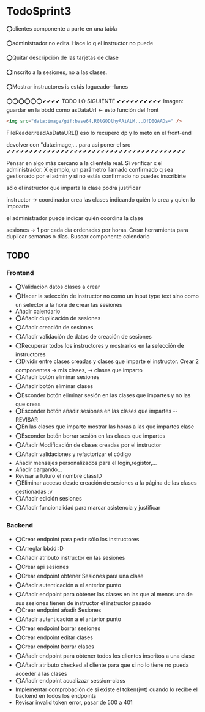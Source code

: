 # TodoSprint3

⭕clientes componente a parte en una tabla

⭕administrador no edita. Hace lo q el instructor no puede

⭕Quitar descripción de las tarjetas de clase

⭕Inscrito a la sesiones, no a las clases.

⭕Mostrar instructores is estás logueado--lunes

⭕⭕⭕⭕⭕⭕✔✔✔✔ TODO LO SIGUIENTE ✔✔✔✔✔✔✔✔✔✔
Imagen: guardar en la bbdd como asDataUrl <- esto función del front

```html
<img src="data:image/gif;base64,R0lGODlhyAAiALM...DfD0QAADs=" />
```

FileReader.readAsDataURL()
eso lo recupero dp y lo meto en el front-end

devolver con "data:image;... para así poner el src
✔✔✔✔✔✔✔✔✔✔✔✔✔✔✔✔✔✔✔✔✔✔✔✔✔✔✔✔✔✔✔✔✔✔✔✔✔✔✔✔  

Pensar en algo más cercano a la clientela real. Si verificar x el administrador. X ejemplo, un parámetro llamado confirmado q sea gestionado por el admin y si no estás confirmado no puedes inscribirte

sólo el instructor que imparta la clase podrá justificar

instructor -> coordinador crea las clases indicando quién lo crea y quien lo impoarte

el administrador puede indicar quién coordina la clase

sesiones -> 1 por cada día ordenadas por horas. Crear herramienta para duplicar semanas o días.
Buscar componente calendario

## TODO

### Frontend

- ⭕Validación datos clases a crear
- ⭕Hacer la selección de instructor no como un input type text sino como un selector a la hora de crear las sesiones
- Añadir calendario
- ⭕Añadir duplicación de sesiones
- ⭕Añadir creación de sesiones
- ⭕Añadir validación de datos de creación de sesiones
- ⭕Recuperar todos los instructores y mostrarlos en la selección de instructores
- ⭕Dividir entre clases creadas y clases que imparte el instructor. Crear 2 componentes -> mis clases, -> clases que imparto
- ⭕Añadir botón eliminar sesiones
- ⭕Añadir botón eliminar clases
- ⭕Esconder botón eliminar sesión en las clases que impartes y no las que creas
- ⭕Esconder botón añadir sesiones en las clases que impartes --REVISAR
- ⭕En las clases que imparte mostrar las horas a las que impartes clase
- ⭕Esconder botón borrar sesión en las clases que impartes
- ⭕Añadir Modificación de clases creadas por el instructor
- ⭕Añadir validaciones y refactorizar el código
- Añadir mensajes personalizados para el login,registor,...
- Añadir cargando...
- Revisar a futuro el nombre classID
- ⭕Eliminar acceso desde creación de sesiones a la página de las clases gestionadas :v
- ⭕Añadir edición sesiones
- ⭕Añadir funcionalidad para marcar asistencia y justificar
  
### Backend

- ⭕Crear endpoint para pedir sólo los instructores
- ⭕Arreglar bbdd :D
- ⭕Añadir atributo instructor en las sesiones
- ⭕Crear api sesiones
- ⭕Crear endpoint obtener Sesiones para una clase
- ⭕Añadir autenticación a el anterior punto
- ⭕Añadir endpoint para obtener las clases en las que al menos una de sus sesiones tienen de instructor el instructor pasado
- ⭕Crear endpoint añadir Sesiones
- ⭕Añadir autenticación a el anterior punto
- ⭕Crear endpoint borrar sesiones
- ⭕Crear endpoint editar clases
- ⭕Crear endpoint borrar clases
- ⭕Añadir endpoint para obtener todos los clientes inscritos a una clase
- ⭕Añadir atributo checked al cliente para que si no lo tiene no pueda acceder a las clases
- ⭕Añadir endpoint acualizazr session-class
- Implementar comprobación de si existe el token(jwt) cuando lo recibe el backend en todos los endpoints
- Revisar invalid token error, pasar de 500 a 401
